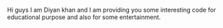 Hi guys I am Diyan khan and I am providing you some interesting code for educational purpose and also for some entertainment.
